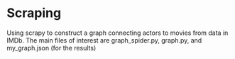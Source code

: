 # Scraping
Using scrapy to construct a graph connecting actors to movies from data in IMDb. The main files of interest are graph_spider.py, graph.py, and my_graph.json (for the results)
